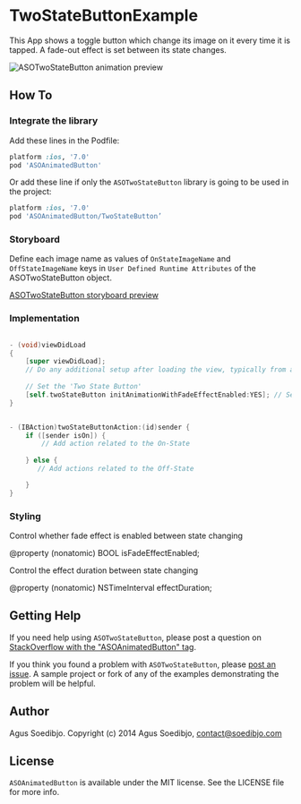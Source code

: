 # TwoStateButtonExample

This App shows a toggle button which change its image on it every time it is tapped. A fade-out effect is set between its state changes.

![ASOTwoStateButton animation preview](https://raw.githubusercontent.com/wiki/agusso/ASOAnimatedButton/Assets/ASOTwoStateButton-preview.gif)

## How To

### Integrate the library

Add these lines in the Podfile:

``` ruby
platform :ios, '7.0'
pod 'ASOAnimatedButton'
```

Or add these line if only the `ASOTwoStateButton` library is going to be used in the project:

``` ruby
platform :ios, '7.0'
pod 'ASOAnimatedButton/TwoStateButton’
```

### Storyboard

Define each image name as values of `OnStateImageName` and `OffStateImageName` keys in `User Defined Runtime Attributes` of the ASOTwoStateButton object.

[ASOTwoStateButton storyboard preview](https://raw.githubusercontent.com/wiki/agusso/ASOAnimatedButton/Assets/ASOTwoStateButton-storyboard.png)

### Implementation

``` objective-c

- (void)viewDidLoad
{
    [super viewDidLoad];
    // Do any additional setup after loading the view, typically from a nib.
    
    // Set the 'Two State Button'
    [self.twoStateButton initAnimationWithFadeEffectEnabled:YES]; // Set to 'NO' to disable Fade effect between its two-state transition
}

```

``` objective-c

- (IBAction)twoStateButtonAction:(id)sender {
    if ([sender isOn]) {
        // Add action related to the On-State
	
    } else {
       // Add actions related to the Off-State

    }
}

```

### Styling

Control whether fade effect is enabled between state changing

@property (nonatomic) BOOL isFadeEffectEnabled;

Control the effect duration between state changing

@property (nonatomic) NSTimeInterval effectDuration;


## Getting Help

If you need help using `ASOTwoStateButton`, please post a question on [StackOverflow with the "ASOAnimatedButton" tag](http://stackoverflow.com/questions/ask?tags=asoanimatedbutton).

If you think you found a problem with `ASOTwoStateButton`, please [post an issue](https://github.com/agusso/ASOAnimatedButton/issues). A sample project or fork of any of the examples demonstrating the problem will be helpful.

## Author
Agus Soedibjo. Copyright (c) 2014 Agus Soedibjo, contact@soedibjo.com

## License

`ASOAnimatedButton` is available under the MIT license. See the LICENSE file for more info.

